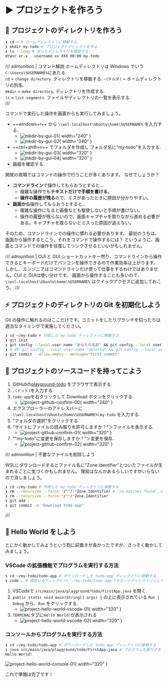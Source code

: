 # ▶️ プロジェクトを作ろう

## 📁 プロジェクトのディレクトリを作ろう

```bash title="Windows Terminal"
❯ cd ~ # ホームディレクトリに移動する.
❯ mkdir my-todo # プロジェクトディレクトを作る.
❯ ls --long # 作ったディレクトリを確認する.
drwxr-xr-x - username xx XXX 00:00 my-todo
```

/// admonition | コマンド解説
ホームディレクトリは Windows でいう`C:\Users\%USERNAME%`にあたる.  
`cd` = `change directory`. ディレクトリを移動する. `~(チルダ)` = ホームディレクトリの別名.  
`mkdir` = `make directory`. ディレクトリを作成する.  
`ls` = `list segments`. ファイルやディレクトリの一覧を表示する.  
///

コマンドで実行した操作を画面からも実行してみましょう。

- ++windows+r++ から `\\wsl.localhost\Ubuntu\home\%USERNAME%` を入力する.
  - ![mkdir-by-gui-01](mkdir-by-gui-01.png){ width="240" }
  - ![mkdir-by-gui-02](mkdir-by-gui-02.png){ width="240" }
- ++ctrl+shift+n++ でフォルダを作成し フォルダ名に"my-todo"を入力する.
  - ![mkdir-by-gui-03](mkdir-by-gui-03.png){ width="320" }
  - ![mkdir-by-gui-04](mkdir-by-gui-04.png){ width="320" }
- 画面を確認する.

開発の現場ではコマンドの操作で行うことが多くあります。
なぜでしょうか？  

- **コマンドライン**で操作してもらおうとすると...
  - 複雑な操作でも**テキストだけで手順を書ける**。
  - **操作の履歴が残る**ので、ミスがあったときに原因が分かりやすい。
- **画面から**操作してもらおうとすると...
  - 複雑な操作になると画像なども駆使しないと手順が書けない。
  - 操作の履歴が残らないので、画面キャプチャを取りながら進める必要がある。キャプチャを取らないとミスった原因が追えない。

そのため、コマンドラインでの操作に慣れる必要があります。
最初のうちは、画面から操作するとこう、それをコマンドで操作するには？
というように、画面とコマンドでの操作を往復してリンクさせるといいかもしれません。

/// admonition | CUI と GUI
ショートカットキー然り、コマンドラインから操作できるとキーボードだけでパソコンを操作できるので作業効率は上がります。
しかし、エンジニアはコマンドラインだけ使って仕事をするわけではありません。CUI と GUIは使い分けです。
画面から操作することも多いので、`\\wsl.localhost\Ubuntu\home\%USERNAME%` はクイックアクセスに追加しておこう。
///

## ⚡ プロジェクトのディレクトリの Git を初期化しよう

Git の操作に触れるのはここだけです。コミットをしたりブランチを切ったりは適当なタイミングで実施してください。

```bash title="Windows Terminal"
❯ cd ~/my-todo # 作成した`my-todo`ディレクトリに移動する
❯ git init
❯ git config --local user.name "あなたの名前" && git config --local user.email "あなたのメールアドレス"
❯ # 例）git config --local user.name "oktntko" && git config --local user.email "oktntko@gmail.com"
❯ git commit --allow-empty --message="first commit"
```

## 📃 プロジェクトのソースコードを持ってこよう

1. GitHubの[playground-todo](https://github.com/oktntko/playground-todo) をブラウザで表示する.
2. `.(ドット)`を入力する.
3. `todo-app`を右クリックして Download ボタンをクリックする.
   - ![project-github-confirm-00](project-github-confirm-00.png){ width="240" }
4. エクスプローラーのアドレスバーに `\\wsl.localhost\Ubuntu\home\%USERNAME%\my-todo` を入力する.
5. "フォルダの選択"をクリックする.
6. "サイトにファイルの読み取りを許可しますか？"＞ファイルを表示する.
   - ![project-github-confirm-01](project-github-confirm-01.png){ width="320" }
7. ""my-todo"に変更を保存しますか？"＞変更を保存.
   - ![project-github-confirm-02](project-github-confirm-02.png){ width="320" }

/// admonition | 不要なファイルを削除しよう

WSLにダウンロードするとファイル名に"Zone.Identifier"とついたファイルが生まれることに気づくかもしれません。
理屈はなんかあるらしいですがいらないので消しましょう。

```bash title="Windows Terminal"
❯ cd ~/my-todo # 作成した`my-todo`ディレクトリに移動する
❯ rm --recursive --force */**/.*Zone.Identifier # `no matches found` と出ても問題ない
❯ rm --recursive --force */**/*Zone.Identifier
❯ git add .
❯ git commit -m "Download todo-app"
```

///

## 👋 Hello World をしよう

とにかく動かしてみようという割に前置きが長かったですが、さっそく動かしてみましょう。

### VSCode の拡張機能でプログラムを実行する方法

```bash title="Windows Terminal"
❯ cd ~/my-todo/todo-app # ダウンロードした`todo-app`ディレクトリに移動する
❯ code . # 現在いるディレクトリ(`~/my-todo/todo-app`)をルートディレクトリとして VSCode を起動する
```

1. VSCodeで `src/main/java/playground/todo/FirstApp.java` を開く.
2. `public static void main(String[] args) {` の上に表示されている `Run | Debug` から、`Run` をクリックする.
   - ![project-hello-world-vscode-01](project-hello-world-vscode-01.png){ width="320" }
3. `TERMINAL`タブに`Hello World!`が表示される
   - ![project-hello-world-vscode-02](project-hello-world-vscode-02.png){ width="320" }

### コンソールからプログラムを実行する方法

```bash title="Windows Terminal"
❯ cd ~/my-todo/todo-app # ダウンロードした`todo-app`ディレクトリに移動する
❯ java src/main/java/playground/todo/FirstApp.java # プログラムを実行する
Hello World!
```

![project-hello-world-console-01](project-hello-world-console-01.png){ width="320" }

これで準備は完了です！
